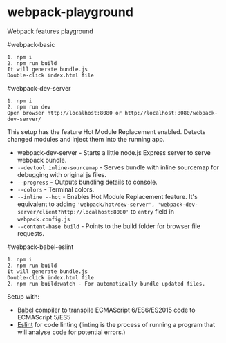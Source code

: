 # webpack-playground
Webpack features playground

#webpack-basic
````
1. npm i
2. npm run build
It will generate bundle.js
Double-click index.html file
````

#webpack-dev-server
````
1. npm i
2. npm run dev
Open browser http://localhost:8080 or http://localhost:8080/webpack-dev-server/
````
This setup has the feature Hot Module Replacement enabled. Detects changed modules and inject them into the running app.
- webpack-dev-server - Starts a little node.js Express server to serve webpack bundle.
- `--devtool inline-sourcemap` - Serves bundle with inline sourcemap for debugging with original js files.
- `--progress` - Outputs bundling details to console.
- `--colors` - Terminal colors.
- `--inline --hot` - Enables Hot Module Replacement feature. It's equivalent to adding
  `'webpack/hot/dev-server',
  'webpack-dev-server/client?http://localhost:8080'` to `entry` field in `webpack.config.js`
- `--content-base build` - Points to the build folder for browser file requests.

#webpack-babel-eslint
````
1. npm i
2. npm run build
It will generate bundle.js
Double-click index.html file
2. npm run build:watch - For automatically bundle updated files.
````
Setup with:
- [Babel](http://babeljs.io/) compiler to transpile ECMAScript 6/ES6/ES2015 code to ECMAScript 5/ES5
- [Eslint](http://eslint.org/) for code linting (linting is the process of running a program that will analyse code for potential errors.)
